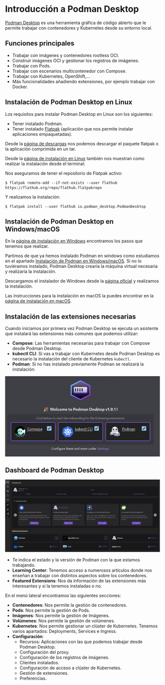# Introducción a Podman Desktop

[Podman Desktop](https://podman-desktop.io/) es una herramienta gráfica de código abierto que le permite trabajar con contenedores y Kubernetes desde su entorno local.

## Funciones principales

* Trabajar con imágenes y contenedores rootless OCI.
* Construir imágenes OCI y gestionar los registros de imágenes.
* Trabajar con Pods.
* Trabajar con escenarios multicontenedor con Compose.
* Trabajar con Kubernetes, OpenShift,...
* Más funcionalidades añadiendo extensiones, por ejemplo trabajar con Docker.

## Instalación de Podman Desktop en Linux

Los requisitos para instalar Podman Desktop en Linux son los siguientes:

* Tener instalado Podman.
* Tener instalado [Flatpak](https://flatpak.org/setup/) (aplicación que nos permite instalar aplicaciones empaquetadas).

Desde la [página de descargas](https://podman-desktop.io/downloads) nos podemos descargar el paquete flatpak o la aplicación comprimida en un tar.

Desde la [página de instalación en Linux](https://podman-desktop.io/docs/installation/linux-install) también nos muestran como realizar la instalación desde el terminal:

Nos aseguramos de tener el repositorio de Flatpak activo:

```
$ flatpak remote-add --if-not-exists --user flathub https://flathub.org/repo/flathub.flatpakrepo
```

Y realizamos la instalación:

```
$ flatpak install --user flathub io.podman_desktop.PodmanDesktop
```

## Instalación de Podman Desktop en Windows/macOS

En la [página de instalación en Windows](https://podman-desktop.io/docs/installation/windows-install) encontramos los pasos que tenemos que realizar.

Partimos de que ya hemos instalado Podman en windows como estudiamos en el apartado [Instalación de Podman en Windows/macOS](contenido/modulo1/windows.md). Si no lo tuviéramos instalado, Podman Desktop crearía la máquina virtual necesaria y realizaría la instalación.

Descargamos el instalador de Windows desde la [página oficial](https://podman-desktop.io/downloads/windows) y realizamos la instalación.


Las instrucciones para la instalación en macOS la puedes encontrar en la [página de instalación en macOS](https://podman-desktop.io/docs/installation/macos-install).

## Instalación de las extensiones necesarias

Cuando iniciamos por primera vez Podman Desktop se ejecuta un asistente que instalará las extensiones más comunes que podemos utilizar:

* **Compose**: Las herramientas necesarias para trabajar con Compose desde Podman Desktop.
* **kubectl CLI**: Si vas a trabajar con Kubernetes desde Podman Desktop es necesario la instalación del cliente de Kubernetes `kubectl`.
* **Podman**: Si no has instalado previamente Podman se realizará la instalación.

![desktop](img/desktop.png)

## Dashboard de Podman Desktop

![desktop](img/desktop1.png)

* Te indica el estado y la versión de Podman con la que estamos trabajando.
* **Learning Center**: Tenemos acceso a numerosos artículos donde nos enseñan a trabajar con distintos aspectos sobre los contenedores.
* **Featured Extensions**: Nos da información de las extensiones más interesantes y si la tenemos instaladas o no.

En el menú lateral encontramos las siguientes secciones:

* **Contenedores**: Nos permite la gestión de contenedores.
* **Pods**: Nos permite la gestión de Pods.
* **Imágenes**: Nos permite la gestión de Imágenes.
* **Volúmenes**: Nos permite la gestión de volúmenes.
* **Kubernetes**: Nos permite gestionar un clúster de Kubernetes. Tenemos varios apartados: Deployments, Services e Ingress.
* **Configuración**:
    * Recursos: Aplicaciones con las que podemos trabajar desde Podman Desktop.
    * Configuración del proxy.
    * Configuración de los registros de imágenes.
    * Clientes instalados.
    * Configuración de acceso a clúster de Kubernetes.
    * Gestión de extensiones.
    * Preferencias.
